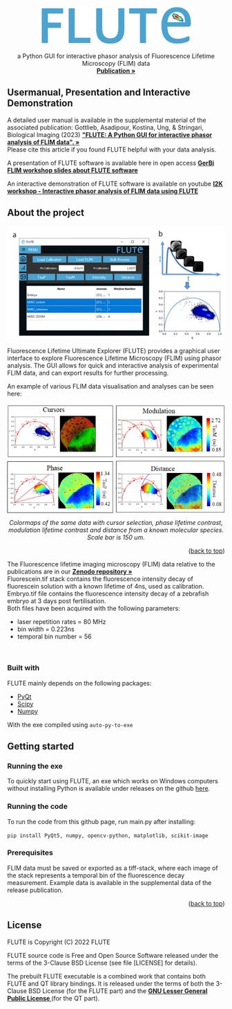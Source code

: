 <div id="top"></div>
<!--
*** Readme based on the template here: https://github.com/othneildrew/Best-README-Template
-->

<!-- PROJECT LOGO -->
<br />
<div align="center">
  <a href="https://github.com/DaleLOB/FLUTE">
    <img src="icons/logo_name.png" alt="Logo" width="352" height="88">
  </a>

  <p align="center">
    a Python GUI for interactive phasor analysis of Fluorescence Lifetime Microscopy (FLIM) data
    <br />
    <a href="https://www.cambridge.org/core/journals/biological-imaging/article/flute-a-python-gui-for-interactive-phasor-analysis-of-flim-data/862F290EC14187741BDA6B58E9868FA2"><strong>Publication »</strong></a>
    <br />

  </p>
</div>

## Usermanual, Presentation and Interactive Demonstration

A detailed user manual is available in the supplemental material of the associated publication:
Gottlieb, Asadipour, Kostina, Ung, & Stringari, Biological Imaging (2023) 
    <a href="https://www.cambridge.org/core/journals/biological-imaging/article/flute-a-python-gui-for-interactive-phasor-analysis-of-flim-data/862F290EC14187741BDA6B58E9868FA2"><strong>"FLUTE: A Python GUI for interactive phasor analysis of FLIM data". »</strong></a>  
Please cite this article if you found FLUTE helpful with your data analysis.


A presentation of FLUTE software is available here in open access <a href="https://zenodo.org/records/10839310"><strong>  GerBi FLIM workshop slides about FLUTE software</strong></a>
<br />

An interactive demonstration of FLUTE software is available on youtube <a href="https://www.youtube.com/watch?v=q7W1hcb6V_I&t=2005s"><strong> I2K workshop - Interactive phasor analysis of FLIM data using FLUTE</strong></a>
<br />


<!-- ABOUT THE PROJECT -->
## About the project
<div align="center">
<img src="icons/MainWindow.PNG" width="700"> 
</div>

Fluorescence Lifetime Ultimate Explorer (FLUTE) provides a graphical user interface to explore Fluorescence Lifetime Microscopy (FLIM) using phasor analysis. The GUI allows for quick and interactive analysis of experimental FLIM data, and can export results for further processing. 

An example of various FLIM data visualisation and analyses can be seen here:

<div align="center">
<img src="icons/Demonstration.PNG" align="center">

*Colormaps of the same data with cursor selection, phase lifetime contrast, modulation lifetime contrast and distance from a known molecular species. Scale bar is 150 um.*
</div>

<p align="right">(<a href="#top">back to top</a>)</p>

The Fluorescence lifetime imaging microscopy (FLIM) data relative to the publications are in our <a href="https://zenodo.org/records/8324901"><strong>Zenodo repository »</strong></a>
<br />
Fluorescein.tif stack contains the fluorescence intensity decay of fluorescein solution with a known lifetime of 4ns, used as calibration.
Embryo.tif  file contains the fluorescence intensity decay of a zebrafish embryo at 3 days post fertilisation.
<br />
Both files have been acquired with the following parameters:
<br />
* laser repetition rates = 80 MHz
* bin width = 0.223ns
* temporal bin number = 56
<br />

### Built with

FLUTE mainly depends on the following packages:

* [PyQt](https://pypi.org/project/PyQt5/)
* [Scipy](https://scipy.org)
* [Numpy](https://numpy.org)

With the exe compiled using
```auto-py-to-exe```


<!-- GETTING STARTED -->
## Getting started

### Running the exe
To quickly start using FLUTE, an exe which works on Windows computers without installing Python is available under releases on the github [here](https://github.com/LaboratoryOpticsBiosciences/FLUTE/releases/tag/v2.0.0).

### Running the code
To run the code from this github page, run main.py after installing:

```pip install PyQt5, numpy, opencv-python, matplotlib, scikit-image```

### Prerequisites

FLIM data must be saved or exported as a tiff-stack, where each image of the stack represents a temporal bin of the fluorescence decay measurement. Example data is available in the supplemental data of the release publication.

<p align="right">(<a href="#top">back to top</a>)</p>


## License

FLUTE is Copyright (C) 2022 FLUTE

FLUTE source code is Free and Open Source Software released under the
terms of the 3-Clause BSD License (see file [LICENSE] for details).

The prebuilt FLUTE executable is a combined work that contains both
FLUTE and QT library bindings. It is released under the terms of both
the 3-Clause BSD License (for the FLUTE part) and the <a href="https://www.gnu.org/licenses/lgpl-3.0.txt"><strong>GNU Lesser General Public License </strong></a> (for the QT part).




